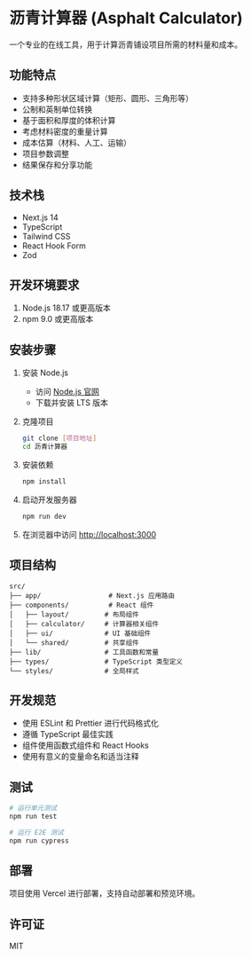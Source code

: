 # 沥青计算器 (Asphalt Calculator)

一个专业的在线工具，用于计算沥青铺设项目所需的材料量和成本。

## 功能特点

- 支持多种形状区域计算（矩形、圆形、三角形等）
- 公制和英制单位转换
- 基于面积和厚度的体积计算
- 考虑材料密度的重量计算
- 成本估算（材料、人工、运输）
- 项目参数调整
- 结果保存和分享功能

## 技术栈

- Next.js 14
- TypeScript
- Tailwind CSS
- React Hook Form
- Zod

## 开发环境要求

1. Node.js 18.17 或更高版本
2. npm 9.0 或更高版本

## 安装步骤

1. 安装 Node.js
   - 访问 [Node.js 官网](https://nodejs.org/)
   - 下载并安装 LTS 版本

2. 克隆项目
   ```bash
   git clone [项目地址]
   cd 沥青计算器
   ```

3. 安装依赖
   ```bash
   npm install
   ```

4. 启动开发服务器
   ```bash
   npm run dev
   ```

5. 在浏览器中访问 [http://localhost:3000](http://localhost:3000)

## 项目结构

```
src/
├── app/                 # Next.js 应用路由
├── components/          # React 组件
│   ├── layout/         # 布局组件
│   ├── calculator/     # 计算器相关组件
│   ├── ui/             # UI 基础组件
│   └── shared/         # 共享组件
├── lib/                # 工具函数和常量
├── types/              # TypeScript 类型定义
└── styles/             # 全局样式
```

## 开发规范

- 使用 ESLint 和 Prettier 进行代码格式化
- 遵循 TypeScript 最佳实践
- 组件使用函数式组件和 React Hooks
- 使用有意义的变量命名和适当注释

## 测试

```bash
# 运行单元测试
npm run test

# 运行 E2E 测试
npm run cypress
```

## 部署

项目使用 Vercel 进行部署，支持自动部署和预览环境。

## 许可证

MIT 